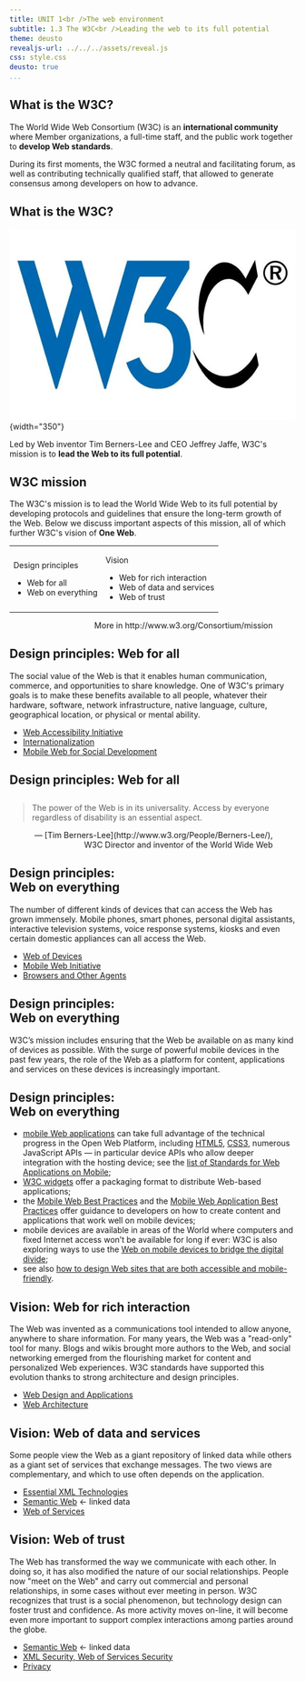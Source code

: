 ```yaml
---
title: UNIT 1<br />The web environment
subtitle: 1.3 The W3C<br />Leading the web to its full potential
theme: deusto
revealjs-url: ../../../assets/reveal.js
css: style.css
deusto: true
...
```


## What is the W3C?

The World Wide Web Consortium (W3C) is an **international community** where Member organizations, a full-time staff, and the public work together to **develop Web standards**. 

During its first moments, the W3C formed a neutral and facilitating forum, as well as contributing technically qualified staff, that allowed to generate consensus among developers on how to advance. 

## What is the W3C?

![The World Wide Web Consortium](img/w3c.jpg){width="350"}

Led by Web inventor Tim Berners-Lee and CEO Jeffrey Jaffe, W3C's mission is to **lead the Web to its full potential**. 

## W3C mission

The W3C's mission is to lead the World Wide Web to its full potential by developing protocols and guidelines that ensure the long-term growth of the Web. Below we discuss important aspects of this mission, all of which further W3C's vision of **One Web**.

<table class="smaller"><tr><td> 

Design principles

- Web for all
- Web on everything

</td><td>

Vision

- Web for rich interaction
- Web of data and services
- Web of trust

</td></tr></table>

<figure style="text-align:right;"><figcaption>More in http://www.w3.org/Consortium/mission</figcaption></figure>

## Design principles: Web for all

<div class="small">
The social value of the Web is that it enables human communication, commerce, and opportunities to share knowledge. One of W3C's primary goals is to make these benefits available to all people, whatever their hardware, software, network infrastructure, native language, culture, geographical location, or physical or mental ability. 
</div>

- [Web Accessibility Initiative](http://www.w3.org/WAI/)
- [Internationalization](http://www.w3.org/International/)
- [Mobile Web for Social Development](http://www.w3.org/2008/MW4D/)

## Design principles: Web for all

<blockquote style="margin-top:2em;">
    <p>The power of the Web is in its universality. Access by everyone regardless of disability is an essential aspect.</p>
</blockquote>

<figure style="text-align:right;"><figcaption>&mdash; [Tim Berners-Lee](http://www.w3.org/People/Berners-Lee/), W3C Director and inventor of the World Wide Web
</figcaption></figure>

## Design principles: <br />Web on everything

The number of different kinds of devices that can access the Web has grown immensely. Mobile phones, smart phones, personal digital assistants, interactive television systems, voice response systems, kiosks and even certain domestic appliances can all access the Web. 

- [Web of Devices](http://www.w3.org/standards/webofdevices/)
- [Mobile Web Initiative](http://www.w3.org/Mobile/)
- [Browsers and Other Agents](http://www.w3.org/standards/agents/Overview.html)

## Design principles: <br />Web on everything

W3C’s mission includes ensuring that the Web be available on as many kind of devices as possible. With the surge of powerful mobile devices in the past few years, the role of the Web as a platform for content, applications and services on these devices is increasingly important.

## Design principles: <br />Web on everything

<div class="smaller">

- [mobile Web applications](http://www.w3.org/standards/techs/mobileapp) can take full advantage of the technical progress in the Open Web Platform, including [HTML5](http://www.w3.org/standards/techs/html), [CSS3](http://www.w3.org/standards/techs/css), numerous JavaScript APIs — in particular device APIs who allow deeper integration with the hosting device; see the [list of Standards for Web Applications on Mobile](http://www.w3.org/Mobile/mobile-web-app-state/);
- [W3C widgets](http://www.w3.org/standards/techs/widgets) offer a packaging format to distribute Web-based applications;
- <span class="fragment highlighted">the [Mobile Web Best Practices](http://www.w3.org/TR/mobile-bp) and the [Mobile Web Application Best Practices](http://www.w3.org/TR/mwabp) offer guidance to developers on how to create content and applications that work well on mobile devices;</span>
- <span class="fragment highlighted">mobile devices are available in areas of the World where computers and fixed Internet access won’t be available for long if ever: W3C is also exploring ways to use the [Web on mobile devices to bridge the digital divide](http://www.w3.org/2008/MW4D/);</span>
- see also [how to design Web sites that are both accessible and mobile-friendly](http://www.w3.org/WAI/mobile/).

</div>

## Vision: Web for rich interaction

<div class="small">
The Web was invented as a communications tool intended to allow anyone, anywhere to share information. For many years, the Web was a "read-only" tool for many. Blogs and wikis brought more authors to the Web, and social networking emerged from the flourishing market for content and personalized Web experiences. W3C standards have supported this evolution thanks to strong architecture and design principles. 
</div>

- [Web Design and Applications](http://www.w3.org/standards/webdesign/)
- [Web Architecture](http://www.w3.org/standards/webarch/)

## Vision: Web of data and services

Some people view the Web as a giant repository of linked data while others as a giant set of services that exchange messages. The two views are complementary, and which to use often depends on the application. 

- [Essential XML Technologies](http://www.w3.org/standards/xml/)
- [Semantic Web](http://www.w3.org/standards/semanticweb/) <span class="fragment">&larr; linked data</span>
- [Web of Services](http://www.w3.org/standards/webofservices/)

## Vision: Web of trust

<div class="small">
The Web has transformed the way we communicate with each other. In doing so, it has also modified the nature of our social relationships. People now "meet on the Web" and carry out commercial and personal relationships, in some cases without ever meeting in person. W3C recognizes that trust is a social phenomenon, but technology design can foster trust and confidence. As more activity moves on-line, it will become even more important to support complex interactions among parties around the globe. 
</div>

- [Semantic Web](http://www.w3.org/standards/semanticweb/) <span class="fragment">&larr; linked data</span>
- [XML Security, Web of Services Security](http://www.w3.org/standards/xml/security)
- [Privacy](http://www.w3.org/standards/webdesign/privacy)
